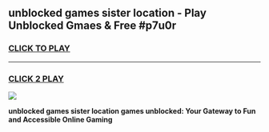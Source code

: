 
## unblocked games sister location - Play Unblocked Gmaes & Free #p7u0r
<h3>
<a href="https://news.freeplayer.one?title=unblocked_games_sister_location&ref=26F">CLICK TO PLAY</a></h3>
<hr>

<h3>
<a href="https://news.freeplayer.one?title=unblocked_games_sister_location&ref=26F">CLICK 2 PLAY</a>
  
</h3>

<a href="https://news.freeplayer.one?title=unblocked_games_sister_location&ref=26F/"><img src="https://clearcache.store/games.png"></a>


**unblocked games sister location games unblocked: Your Gateway to Fun and Accessible Online Gaming**

